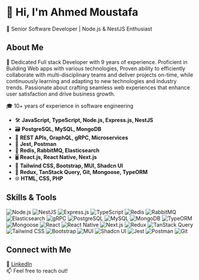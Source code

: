 # 👋 Hi, I'm Ahmed Moustafa  
🚀 Senior Software Developer | Node.js & NestJS Enthusiast  

## About Me  
🔧 Dedicated Full stack Developer with 9 years of experience. Proficient in Building Web apps with various technologies, Proven ability to efficiently collaborate with multi-disciplinary teams and deliver projects on-time, while continuously learning and adapting to new technologies and industry trends. Passionate about crafting seamless web experiences that enhance user satisfaction and drive business growth.

🎓 10+ years of experience in software engineering  
- 🛠 **JavaScript, TypeScript, Node.js, Express.js, NestJS**  
- 🗃️ **PostgreSQL, MySQL, MongoDB**  
- 🔗 **REST APIs, GraphQL, gRPC, Microservices**  
- 🧪 **Jest, Postman**  
- 🔧 **Redis, RabbitMQ, Elasticsearch**  
- 🖥️ **React.js, React Native, Next.js**  
- 🎨 **Tailwind CSS, Bootstrap, MUI, Shadcn UI**  
- 🧰 **Redux, TanStack Query, Git, Mongoose, TypeORM**  
- 🌐 **HTML, CSS, PHP**

## Skills & Tools  

![Node.js](https://img.shields.io/badge/Node.js-339933?style=for-the-badge&logo=node.js&logoColor=white) 
![NestJS](https://img.shields.io/badge/NestJS-E0234E?style=for-the-badge&logo=nestjs&logoColor=white) 
![Express.js](https://img.shields.io/badge/Express.js-000000?style=for-the-badge&logo=express&logoColor=white) 
![TypeScript](https://img.shields.io/badge/TypeScript-007ACC?style=for-the-badge&logo=typescript&logoColor=white) 
![Redis](https://img.shields.io/badge/Redis-DC382D?style=for-the-badge&logo=redis&logoColor=white) 
![RabbitMQ](https://img.shields.io/badge/RabbitMQ-FF6600?style=for-the-badge&logo=rabbitmq&logoColor=white) 
![Elasticsearch](https://img.shields.io/badge/Elasticsearch-005571?style=for-the-badge&logo=elasticsearch&logoColor=white) 
![gRPC](https://img.shields.io/badge/gRPC-0080FF?style=for-the-badge) 
![PostgreSQL](https://img.shields.io/badge/PostgreSQL-336791?style=for-the-badge&logo=postgresql&logoColor=white) 
![MySQL](https://img.shields.io/badge/MySQL-4479A1?style=for-the-badge&logo=mysql&logoColor=white) 
![MongoDB](https://img.shields.io/badge/MongoDB-47A248?style=for-the-badge&logo=mongodb&logoColor=white) 
![TypeORM](https://img.shields.io/badge/TypeORM-FF6347?style=for-the-badge) 
![Mongoose](https://img.shields.io/badge/Mongoose-880000?style=for-the-badge) 
![React](https://img.shields.io/badge/React-61DAFB?style=for-the-badge&logo=react&logoColor=black) 
![React Native](https://img.shields.io/badge/React%20Native-20232A?style=for-the-badge&logo=react&logoColor=61DAFB) 
![Next.js](https://img.shields.io/badge/Next.js-000000?style=for-the-badge&logo=next.js&logoColor=white) 
![Redux](https://img.shields.io/badge/Redux-764ABC?style=for-the-badge&logo=redux&logoColor=white) 
![TanStack Query](https://img.shields.io/badge/TanStack%20Query-FF4154?style=for-the-badge&logo=react-query&logoColor=white) 
![Tailwind CSS](https://img.shields.io/badge/Tailwind%20CSS-38B2AC?style=for-the-badge&logo=tailwind-css&logoColor=white) 
![Bootstrap](https://img.shields.io/badge/Bootstrap-563D7C?style=for-the-badge&logo=bootstrap&logoColor=white) 
![MUI](https://img.shields.io/badge/MUI-007FFF?style=for-the-badge&logo=mui&logoColor=white) 
![Shadcn UI](https://img.shields.io/badge/Shadcn%20UI-black?style=for-the-badge) 
![Jest](https://img.shields.io/badge/Jest-C21325?style=for-the-badge&logo=jest&logoColor=white) 
![Postman](https://img.shields.io/badge/Postman-FF6C37?style=for-the-badge&logo=postman&logoColor=white) 
![Git](https://img.shields.io/badge/Git-F05032?style=for-the-badge&logo=git&logoColor=white)

## Connect with Me  
💼 [LinkedIn](https://www.linkedin.com/in/ahmedmhamed-dev/)  
📫 Feel free to reach out!
